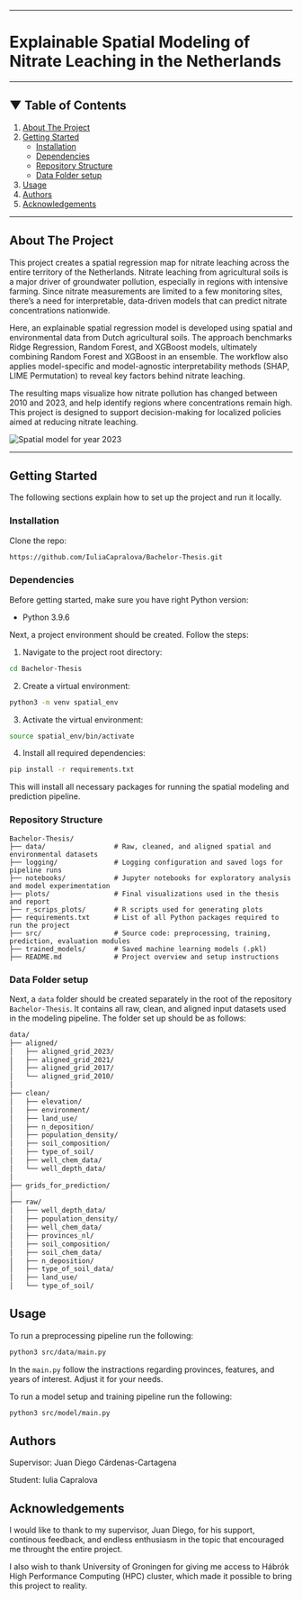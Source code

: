 
---


# Explainable Spatial Modeling of Nitrate Leaching in the Netherlands

---

## ▼ Table of Contents

1. [About The Project](#about-the-project)
2. [Getting Started](#getting-started)
    - [Installation](#installation)
    - [Dependencies](#dependencies)
    - [Repository Structure](#repository_structure)
    - [Data Folder setup](#folder_setup)
3. [Usage](#usage)
4. [Authors](#authors)
5. [Acknowledgements](#acknowledgements)

---

## About The Project

This project creates a spatial regression map for nitrate leaching across the entire territory of the Netherlands. Nitrate leaching from agricultural soils is a major driver of groundwater pollution, especially in regions with intensive farming. Since nitrate measurements are limited to a few monitoring sites, there’s a need for interpretable, data-driven models that can predict nitrate concentrations nationwide.

Here, an explainable spatial regression model is developed using spatial and environmental data from Dutch agricultural soils. The approach benchmarks Ridge Regression, Random Forest, and XGBoost models, ultimately combining Random Forest and XGBoost in an ensemble. The workflow also applies model-specific and model-agnostic interpretability methods (SHAP, LIME Permutation) to reveal key factors behind nitrate leaching.

The resulting maps visualize how nitrate pollution has changed between 2010 and 2023, and help identify regions where concentrations remain high. This project is designed to support decision-making for localized policies aimed at reducing nitrate leaching.

![Spatial model for year 2023](plots/predicted_maps/nitrate_map_2020.png)

---

## Getting Started

The following sections explain how to set up the project and run it locally.

### Installation

Clone the repo:
```bash
https://github.com/IuliaCapralova/Bachelor-Thesis.git
```

### Dependencies

Before getting started, make sure you have right Python version:

* Python 3.9.6

Next, a project environment should be created. Follow the steps:

1. Navigate to the project root directory:

```bash
cd Bachelor-Thesis
```

2. Create a virtual environment:
```bash
python3 -m venv spatial_env
```

3. Activate the virtual environment:
```bash
source spatial_env/bin/activate
```

4. Install all required dependencies:
```bash
pip install -r requirements.txt
```
This will install all necessary packages for running the spatial modeling and prediction pipeline.

### Repository Structure

```
Bachelor-Thesis/
├── data/                 # Raw, cleaned, and aligned spatial and environmental datasets
├── logging/              # Logging configuration and saved logs for pipeline runs
├── notebooks/            # Jupyter notebooks for exploratory analysis and model experimentation
├── plots/                # Final visualizations used in the thesis and report
├── r_scrips_plots/       # R scripts used for generating plots
├── requirements.txt      # List of all Python packages required to run the project
├── src/                  # Source code: preprocessing, training, prediction, evaluation modules
├── trained_models/       # Saved machine learning models (.pkl)
├── README.md             # Project overview and setup instructions
```


### Data Folder setup

Next, a `data` folder should be created separately in the root of the repository `Bachelor-Thesis`.
It contains all raw, clean, and aligned input datasets used in the modeling pipeline. The folder
set up should be as follows:

```bash
data/
├── aligned/
│   ├── aligned_grid_2023/
│   ├── aligned_grid_2021/
│   ├── aligned_grid_2017/
│   └── aligned_grid_2010/
│
├── clean/
│   ├── elevation/
│   ├── environment/
│   ├── land_use/
│   ├── n_deposition/
│   ├── population_density/
│   ├── soil_composition/
│   ├── type_of_soil/
│   ├── well_chem_data/
│   └── well_depth_data/
│
├── grids_for_prediction/
│
├── raw/
│   ├── well_depth_data/
│   ├── population_density/
│   ├── well_chem_data/
│   ├── provinces_nl/
│   ├── soil_composition/
│   ├── soil_chem_data/
│   ├── n_deposition/
│   ├── type_of_soil_data/
│   ├── land_use/
│   └── type_of_soil/
```

## Usage

To run a preprocessing pipeline run the following:

```bash
python3 src/data/main.py
```
In the `main.py` follow the instractions regarding provinces, features, and years of interest. Adjust it for your needs.

To run a model setup and training pipeline run the following:

```bash
python3 src/model/main.py
```

## Authors

Supervisor: Juan Diego Cárdenas-Cartagena

Student: Iulia Capralova


## Acknowledgements

I would like to thank to my supervisor, Juan Diego, for his support, continous feedback, and endless enthusiasm in the topic that encouraged me throught the entire project.

I also wish to thank University of Groningen for giving me access to Hábrók High Performance Computing (HPC) cluster, which made it possible to bring this project to reality.
